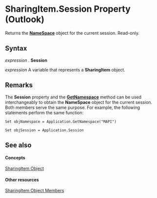 
# SharingItem.Session Property (Outlook)

Returns the  **[NameSpace](f0dcaa19-07f5-5d42-a3bf-2e42b7885644.md)** object for the current session. Read-only.


## Syntax

 _expression_ . **Session**

 _expression_ A variable that represents a **SharingItem** object.


## Remarks

The  **Session** property and the **[GetNamespace](6175d0d9-5a61-ce45-35c0-b70895d757b3.md)** method can be used interchangeably to obtain the **NameSpace** object for the current session. Both members serve the same purpose. For example, the following statements perform the same function:


```
Set objNamespace = Application.GetNamespace("MAPI") 
```


```
Set objSession = Application.Session
```


## See also


#### Concepts


[SharingItem Object](63dd3451-44f3-7cc4-c6e2-7dad5835a7d2.md)
#### Other resources


[SharingItem Object Members](719ad60e-2242-2c54-778f-006b61690389.md)
